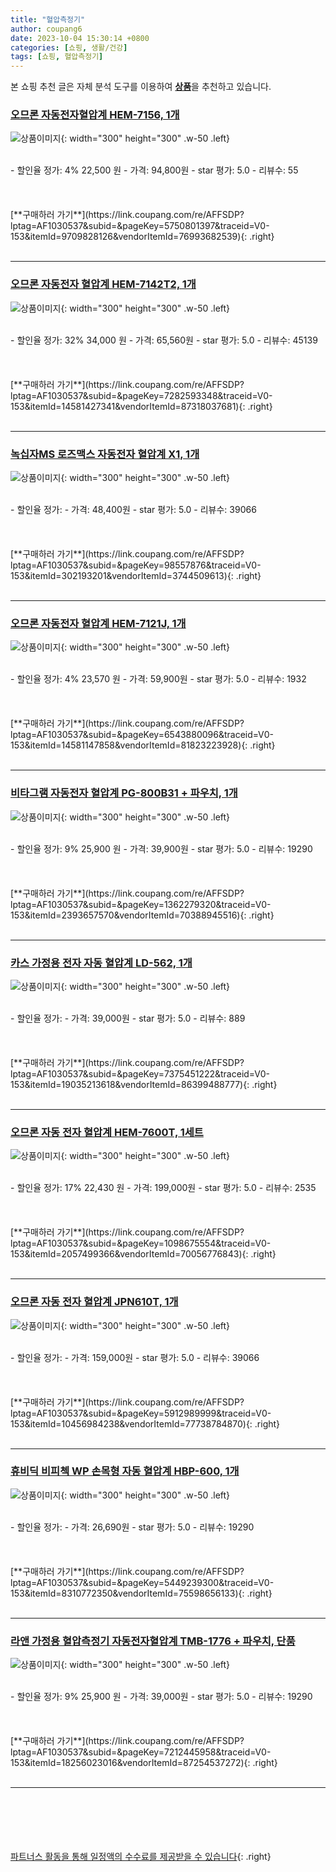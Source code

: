 ```yaml
---
title: "혈압측정기"
author: coupang6
date: 2023-10-04 15:30:14 +0800
categories: [쇼핑, 생활/건강]
tags: [쇼핑, 혈압측정기]
---
```


본 쇼핑 추천 글은 자체 분석 도구를 이용하여 [**상품**](https://link.coupang.com/a/bao1ui)을 추천하고 있습니다.

### [오므론 자동전자혈압계 HEM-7156, 1개](https://link.coupang.com/re/AFFSDP?lptag=AF1030537&subid=&pageKey=5750801397&traceid=V0-153&itemId=9709828126&vendorItemId=76993682539)

![상품이미지](https://thumbnail9.coupangcdn.com/thumbnails/remote/230x230ex/image/retail/images/1075214644134490-33c996eb-d237-4ffe-996f-cea285d8499e.jpg){: width="300" height="300" .w-50 .left}


<br>
- 할인율 정가: 4%  22,500   원
- 가격: 94,800원
- star 평가: 5.0
- 리뷰수: 55
<br>
<br>
<br>
<br>
[**구매하러 가기**](https://link.coupang.com/re/AFFSDP?lptag=AF1030537&subid=&pageKey=5750801397&traceid=V0-153&itemId=9709828126&vendorItemId=76993682539){: .right}
<br>
<br>

---

### [오므론 자동전자 혈압계 HEM-7142T2, 1개](https://link.coupang.com/re/AFFSDP?lptag=AF1030537&subid=&pageKey=7282593348&traceid=V0-153&itemId=14581427341&vendorItemId=87318037681)

![상품이미지](https://thumbnail6.coupangcdn.com/thumbnails/remote/230x230ex/image/vendor_inventory/f15e/789bf45e0dffbb1ad99df87da99f69539e2751d9424c2027e4c3ce08ab6a.jpg){: width="300" height="300" .w-50 .left}


<br>
- 할인율 정가: 32%  34,000   원
- 가격: 65,560원
- star 평가: 5.0
- 리뷰수: 45139
<br>
<br>
<br>
<br>
[**구매하러 가기**](https://link.coupang.com/re/AFFSDP?lptag=AF1030537&subid=&pageKey=7282593348&traceid=V0-153&itemId=14581427341&vendorItemId=87318037681){: .right}
<br>
<br>

---

### [녹십자MS 로즈맥스 자동전자 혈압계 X1, 1개](https://link.coupang.com/re/AFFSDP?lptag=AF1030537&subid=&pageKey=98557876&traceid=V0-153&itemId=302193201&vendorItemId=3744509613)

![상품이미지](https://thumbnail9.coupangcdn.com/thumbnails/remote/230x230ex/image/retail/images/3728425841411395-9f68e1ae-714b-4c71-895b-72e09c1310e6.jpg){: width="300" height="300" .w-50 .left}


<br>
- 할인율 정가: 
- 가격: 48,400원
- star 평가: 5.0
- 리뷰수: 39066
<br>
<br>
<br>
<br>
[**구매하러 가기**](https://link.coupang.com/re/AFFSDP?lptag=AF1030537&subid=&pageKey=98557876&traceid=V0-153&itemId=302193201&vendorItemId=3744509613){: .right}
<br>
<br>

---

### [오므론 자동전자 혈압계 HEM-7121J, 1개](https://link.coupang.com/re/AFFSDP?lptag=AF1030537&subid=&pageKey=6543880096&traceid=V0-153&itemId=14581147858&vendorItemId=81823223928)

![상품이미지](https://thumbnail8.coupangcdn.com/thumbnails/remote/230x230ex/image/rs_quotation_api/nmrwserz/8d7eb27b7c564f4d8df6315b803ebed3.jpg){: width="300" height="300" .w-50 .left}


<br>
- 할인율 정가: 4%  23,570   원
- 가격: 59,900원
- star 평가: 5.0
- 리뷰수: 1932
<br>
<br>
<br>
<br>
[**구매하러 가기**](https://link.coupang.com/re/AFFSDP?lptag=AF1030537&subid=&pageKey=6543880096&traceid=V0-153&itemId=14581147858&vendorItemId=81823223928){: .right}
<br>
<br>

---

### [비타그램 자동전자 혈압계 PG-800B31 + 파우치, 1개](https://link.coupang.com/re/AFFSDP?lptag=AF1030537&subid=&pageKey=1362279320&traceid=V0-153&itemId=2393657570&vendorItemId=70388945516)

![상품이미지](https://thumbnail6.coupangcdn.com/thumbnails/remote/230x230ex/image/retail/images/9183306317278796-570d85f4-32d7-43a0-aa62-e9c166aed805.jpg){: width="300" height="300" .w-50 .left}


<br>
- 할인율 정가: 9%  25,900   원
- 가격: 39,900원
- star 평가: 5.0
- 리뷰수: 19290
<br>
<br>
<br>
<br>
[**구매하러 가기**](https://link.coupang.com/re/AFFSDP?lptag=AF1030537&subid=&pageKey=1362279320&traceid=V0-153&itemId=2393657570&vendorItemId=70388945516){: .right}
<br>
<br>

---

### [카스 가정용 전자 자동 혈압계 LD-562, 1개](https://link.coupang.com/re/AFFSDP?lptag=AF1030537&subid=&pageKey=7375451222&traceid=V0-153&itemId=19035213618&vendorItemId=86399488777)

![상품이미지](https://thumbnail6.coupangcdn.com/thumbnails/remote/230x230ex/image/retail/images/2023/06/27/16/7/0419a95a-ddeb-42ae-8a73-7005ce209053.jpg){: width="300" height="300" .w-50 .left}


<br>
- 할인율 정가: 
- 가격: 39,000원
- star 평가: 5.0
- 리뷰수: 889
<br>
<br>
<br>
<br>
[**구매하러 가기**](https://link.coupang.com/re/AFFSDP?lptag=AF1030537&subid=&pageKey=7375451222&traceid=V0-153&itemId=19035213618&vendorItemId=86399488777){: .right}
<br>
<br>

---

### [오므론 자동 전자 혈압계 HEM-7600T, 1세트](https://link.coupang.com/re/AFFSDP?lptag=AF1030537&subid=&pageKey=1098675554&traceid=V0-153&itemId=2057499366&vendorItemId=70056776843)

![상품이미지](https://thumbnail6.coupangcdn.com/thumbnails/remote/230x230ex/image/retail/images/3136095012108548-287e5567-c8ea-4c16-9ed2-5bec08a19b0d.jpg){: width="300" height="300" .w-50 .left}


<br>
- 할인율 정가: 17%  22,430   원
- 가격: 199,000원
- star 평가: 5.0
- 리뷰수: 2535
<br>
<br>
<br>
<br>
[**구매하러 가기**](https://link.coupang.com/re/AFFSDP?lptag=AF1030537&subid=&pageKey=1098675554&traceid=V0-153&itemId=2057499366&vendorItemId=70056776843){: .right}
<br>
<br>

---

### [오므론 자동 전자 혈압계 JPN610T, 1개](https://link.coupang.com/re/AFFSDP?lptag=AF1030537&subid=&pageKey=5912989999&traceid=V0-153&itemId=10456984238&vendorItemId=77738784870)

![상품이미지](https://thumbnail6.coupangcdn.com/thumbnails/remote/230x230ex/image/rs_quotation_api/uxwnqee5/2c09ae7520c54b00a98cedf020765649.jpg){: width="300" height="300" .w-50 .left}


<br>
- 할인율 정가: 
- 가격: 159,000원
- star 평가: 5.0
- 리뷰수: 39066
<br>
<br>
<br>
<br>
[**구매하러 가기**](https://link.coupang.com/re/AFFSDP?lptag=AF1030537&subid=&pageKey=5912989999&traceid=V0-153&itemId=10456984238&vendorItemId=77738784870){: .right}
<br>
<br>

---

### [휴비딕 비피첵 WP 손목형 자동 혈압계 HBP-600, 1개](https://link.coupang.com/re/AFFSDP?lptag=AF1030537&subid=&pageKey=5449239300&traceid=V0-153&itemId=8310772350&vendorItemId=75598656133)

![상품이미지](https://thumbnail6.coupangcdn.com/thumbnails/remote/230x230ex/image/retail/images/2021/05/03/14/9/d434873e-f184-4276-b4a6-c95060bc8e5e.jpg){: width="300" height="300" .w-50 .left}


<br>
- 할인율 정가: 
- 가격: 26,690원
- star 평가: 5.0
- 리뷰수: 19290
<br>
<br>
<br>
<br>
[**구매하러 가기**](https://link.coupang.com/re/AFFSDP?lptag=AF1030537&subid=&pageKey=5449239300&traceid=V0-153&itemId=8310772350&vendorItemId=75598656133){: .right}
<br>
<br>

---

### [라앤 가정용 혈압측정기 자동전자혈압계 TMB-1776 + 파우치, 단품](https://link.coupang.com/re/AFFSDP?lptag=AF1030537&subid=&pageKey=7212445958&traceid=V0-153&itemId=18256023016&vendorItemId=87254537272)

![상품이미지](https://thumbnail7.coupangcdn.com/thumbnails/remote/230x230ex/image/vendor_inventory/b884/90762dfae808c8713c2c2d03b15d5b520fa61556436c5c4566edba7749ff.jpg){: width="300" height="300" .w-50 .left}


<br>
- 할인율 정가: 9%  25,900   원
- 가격: 39,000원
- star 평가: 5.0
- 리뷰수: 19290
<br>
<br>
<br>
<br>
[**구매하러 가기**](https://link.coupang.com/re/AFFSDP?lptag=AF1030537&subid=&pageKey=7212445958&traceid=V0-153&itemId=18256023016&vendorItemId=87254537272){: .right}
<br>
<br>

---
<br><br><br><br><br> [파트너스 활동을 통해 일정액의 수수료를 제공받을 수 있습니다](https://link.coupang.com/a/bao1ui){: .right}